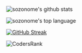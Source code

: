 ![sozonome's github stats](https://github-readme-stats.vercel.app/api?username=sozonome&show_icons=true&theme=dark)

![sozonome's top language](https://github-readme-stats.vercel.app/api/top-langs/?username=sozonome&theme=dracula&layout=compact)

[![GitHub Streak](http://github-readme-streak-stats.herokuapp.com?user=sozonome&theme=dark)](https://git.io/streak-stats)

![CodersRank](https://cr-ss-service.azurewebsites.net/api/ScreenShot?widget=summary&username=sozonome)
